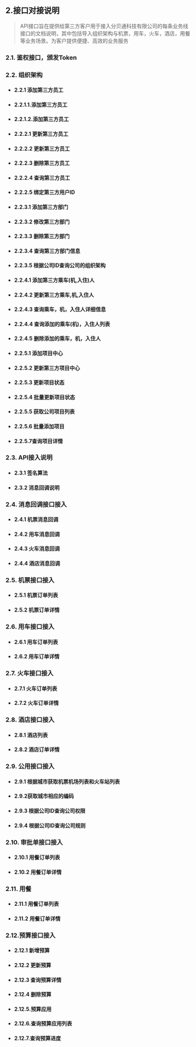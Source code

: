 ## 2.接口对接说明

> API接口旨在提供给第三方客户用于接入分贝通科技有限公司的每条业务线接口的文档说明，其中包括导入组织架构与机票，用车，火车，酒店，用餐等业务场景。为客户提供便捷、高效的业务服务

### 2.1. 鉴权接口，颁发Token

### 2.2. 组织架构

* #### 2.2.1 添加第三方员工
* #### 2.2.1.1.添加第三方员工
* #### 2.2.1.2.添加第三方员工
* #### 2.2.2.1 更新第三方员工
* #### 2.2.2.2 更新第三方员工
* #### 2.2.2.3 删除第三方员工
* #### 2.2.2.4 查询第三方员工
* #### 2.2.2.5 绑定第三方用户ID
* #### 2.2.3.1 添加第三方部门
* #### 2.2.3.2 修改第三方部门
* #### 2.2.3.3 删除第三方部门
* #### 2.2.3.4 查询第三方部门信息
* #### 2.2.3.5 根据公司ID查询公司的组织架构
* #### 2.2.4.1 添加第三方乘车\(机,入住\)人
* #### 2.2.4.2 更新第三方乘车,机,入住人
* #### 2.2.4.3 查询乘车，机，入住人详细信息
* #### 2.2.4.4 查询添加的乘车\(机\)，入住人列表
* #### 2.2.4.5 删除添加的乘车，机，入住人
* #### 2.2.5.1 添加项目中心
* #### 2.2.5.2 更新第三方项目中心
* #### 2.2.5.3 更新项目状态
* #### 2.2.5.4 批量更新项目状态
* #### 2.2.5.5 获取公司项目列表
* #### 2.2.5.6 批量添加项目
* #### 2.2.5.7查询项目详情

### 2.3. API接入说明

* #### 2.3.1 签名算法
* #### 2.3.2 消息回调说明

### 2.4.  消息回调接口接入

* #### 2.4.1 机票消息回调
* #### 2.4.2 用车消息回调
* #### 2.4.3 火车消息回调
* #### 2.4.4 酒店消息回调

### 2.5.  机票接口接入

* #### 2.5.1 机票订单列表
* #### 2.5.2 机票订单详情

### 2.6.  用车接口接入

* #### 2.6.1 用车订单列表
* #### 2.6.2 用车订单详情

### 2.7.  火车接口接入

* #### 2.7.1 火车订单列表
* #### 2.7.2 火车订单详情

### 2.8. 酒店接口接入

* #### 2.8.1 酒店列表
* #### 2.8.2 酒店订单详情

### 2.9. 公用接口接入

* #### 2.9.1 根据城市获取机票机场列表和火车站列表
* #### 2.9.2获取城市相应的编码
* #### 2.9.3 根据公司ID查询公司权限
* #### 2.9.4 根据公司ID查询公司规则

### 2.10. 审批单接口接入

* #### 2.10.1 用餐订单列表
* #### 2.10.2 用餐订单详情

### 2.11. 用餐

* #### 2.11.1 用餐订单列表
* #### 2.11.2 用餐订单详情

### 2.12.预算接口接入 
* #### 2.12.1 新增预算
* #### 2.12.2 更新预算
* #### 2.12.3 查询预算详情
* #### 2.12.4  删除预算
* #### 2.12.5.预算应用
* #### 2.12.6.查询预算应用列表
* #### 2.12.7.查询预算进度




